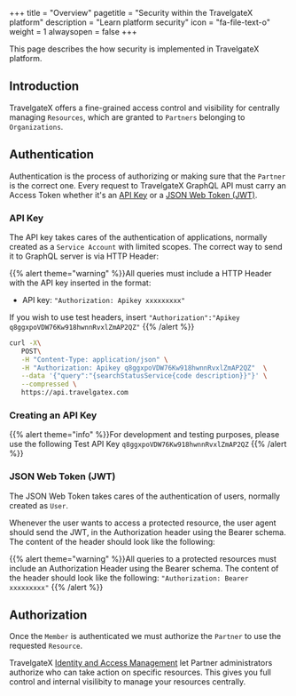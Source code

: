 +++
title = "Overview"
pagetitle = "Security within the TravelgateX platform"
description = "Learn platform security"
icon = "fa-file-text-o"
weight = 1
alwaysopen = false
+++

This page describes the how security is implemented in TravelgateX platform.

## Introduction

TravelgateX offers a fine-grained access control and visibility for centrally managing `Resources`, which are granted to `Partners` belonging to `Organizations`.

## Authentication

Authentication is the process of authorizing or making sure that the `Partner` is the correct one. Every request to TravelgateX GraphQL API must carry an Access Token whether it's an [API Key](#api-key) or a [JSON Web Token (JWT)](#json-web-token-jwt).

### API Key

The API key takes cares of the authentication of applications, normally created as a `Service Account` with limited scopes.
The correct way to send it to GraphQL server is via HTTP Header:

{{% alert theme="warning" %}}All queries must include a HTTP Header with the API key inserted in the format: 
* API key: `"Authorization: Apikey xxxxxxxxx"`

If you wish to use test headers, insert `"Authorization":"Apikey q8ggxpoVDW76Kw918hwnnRvxlZmAP2QZ"`
{{% /alert %}}
 
```bash
curl -X\
   POST\
   -H "Content-Type: application/json" \
   -H "Authorization: Apikey q8ggxpoVDW76Kw918hwnnRvxlZmAP2QZ"  \
   --data '{"query":"{searchStatusService{code description}}"}' \
   --compressed \
   https://api.travelgatex.com
```

### Creating an API Key

{{% alert theme="info" %}}For development and testing purposes, please use the following Test API Key `q8ggxpoVDW76Kw918hwnnRvxlZmAP2QZ`
{{% /alert %}}

### JSON Web Token (JWT)

The JSON Web Token takes cares of the authentication of users, normally created as `User`.

Whenever the user wants to access a protected resource, the user agent should send the JWT, in the Authorization header using the Bearer schema. The content of the header should look like the following:

{{% alert theme="warning" %}}All queries to a protected resources must include an Authorization Header using the Bearer schema. The content of the header should look like the following:
`"Authorization: Bearer xxxxxxxxx"`
{{% /alert %}}

## Authorization

Once the `Member` is authenticated we must authorize the `Partner` to use the requested `Resource`.

TravelgateX [Identity and Access Management](/travelgatex/security/identity-access-management) let Partner administrators authorize who can take action on specific resources. This gives you full control and internal visilibity to manage your resources centrally.